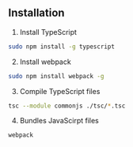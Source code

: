 ## Installation
1. Install TypeScript
```bash
sudo npm install -g typescript
```

2. Install webpack
```bash
sudo npm install webpack -g
```

3. Compile TypeScript files
```bash
tsc --module commonjs ./tsc/*.tsc
```

4. Bundles JavaScirpt files
```bash
webpack
```
